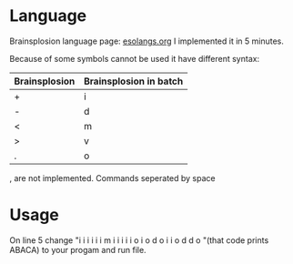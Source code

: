 # Language
Brainsplosion language page: [esolangs.org](https://esolangs.org/wiki/Brainsplosion)
I implemented it in 5 minutes.

Because of some symbols cannot be used it have different syntax:

Brainsplosion | Brainsplosion in batch
| - | -
| + | i
| - | d
| < | m
| > | v
| . | o

, are not implemented. Commands seperated by space
# Usage
On line 5 change "i i i i i i m i i i i i o i o d o i i o d d o "(that code prints ABACA) to your progam and run file.
